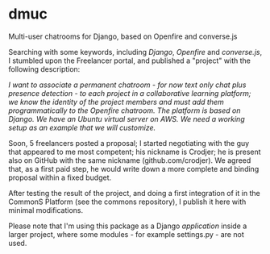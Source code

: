 # dmuc
Multi-user chatrooms for Django, based on Openfire and converse.js

Searching with some keywords, including *Django*, *Openfire* and *converse.js*, I stumbled upon the Freelancer portal, and published a "project" with the following description:

*I want to associate a permanent chatroom - for now text only chat plus presence detection - to each project in a collaborative learning platform; we know the identity of the project members and must add them programmatically to the Openfire chatroom. The platform is based on Django. We have an Ubuntu virtual server on AWS. We need a working setup as an example that we will customize.*

Soon, 5 freelancers posted a proposal; I started negotiating with the guy that appeared to me most competent; his nickname is Crodjer; he is present also on GitHub with the same nickname (github.com/crodjer). We agreed that, as a first paid step, he would write down a more complete and binding proposal within a fixed budget.

After testing the result of the project, and doing a first integration of it in the CommonS Platform (see the commons repository), I publish it here with minimal modifications.

Please note that I'm using this package as a Django *application* inside a larger project, where some modules - for example settings.py - are not used.
